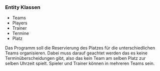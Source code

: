 ### Entity Klassen
- Teams
- Players
- Trainer
- Termine
- Platz

Das Programm soll die Reservierung des Platzes für die unterschiedlichen Teams organisieren. Dabei muss darauf geachtet werden das es keine
Terminüberscheidungen gibt, also das kein Team am selben Platz zur selben Uhrzeit spielt. Spieler und Trainer können in 
mehreren Teams sein.
